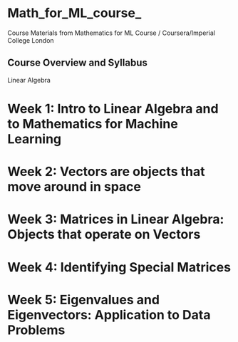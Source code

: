 # Math_for_ML_course_
Course Materials from Mathematics for ML Course / Coursera/Imperial College London



## Course Overview and Syllabus
Linear Algebra
# Week 1: Intro to Linear Algebra and to Mathematics for Machine Learning
# Week 2: Vectors are objects that move around in space
# Week 3: Matrices in Linear Algebra: Objects that operate on Vectors
# Week 4: Identifying Special Matrices
# Week 5: Eigenvalues and Eigenvectors: Application to Data Problems

